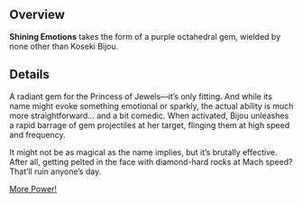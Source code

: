 <!-- title: Shining Emotions -->
<!-- quote: Shining Emotion! Wow, I'm powerful -->
<!-- chapter: 0 -->
<!-- images: (Bijou's first time weilding Shining Emotions), (Shining Emotions viewed from the inventory), (Shining Emotions' ability activated) -->
<!-- model: true -->

## Overview

**Shining Emotions** takes the form of a purple octahedral gem, wielded by none other than Koseki Bijou.

## Details

A radiant gem for the Princess of Jewels—it’s only fitting. And while its name might evoke something emotional or sparkly, the actual ability is much more straightforward… and a bit comedic. When activated, Bijou unleashes a rapid barrage of gem projectiles at her target, flinging them at high speed and frequency.

It might not be as magical as the name implies, but it’s brutally effective. After all, getting pelted in the face with diamond-hard rocks at Mach speed? That’ll ruin anyone’s day.

[More Power!](#embed:https://www.youtube.com/live/Fr6yMByDTIs?feature=shared&t=8524)
